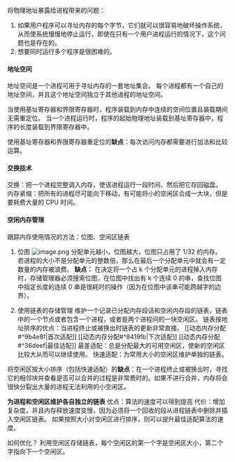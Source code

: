 将物理地址暴露给进程带来的问题：
1. 如果用户程序可以寻址内存的每个字节，它们就可以很容易地破坏操作系统，从而使系统慢慢地停止运行，即使在只有一个用户进程运行的情况下，这个问题也是存在的。
2. 想要同时运行多个程序是很困难的。

#### 地址空间
地址空间是一个进程可用于寻址内存的一套地址集合。
每个进程都有一个自己的地址空间，并且这个地址空间独立于其他进程的地址空间。

当使用基址寄存器和界限寄存器时，程序装载到内存中连续的空间位置且装载期间无需重定位。
当一个进程运行时，程序的起始物理地址装载到基址寄存器中，程序的长度装载到界限寄存器中。

使用基址寄存器和界限寄存器重定位的**缺点**：每次访问内存都需要进行加法和比较运算。

#### 交换技术
交换：把一个进程完整调入内存，使该进程运行一段时间，然后把它存回磁盘。
内存紧缩：把所有的进程尽可能向下移动，有可能将小的空闲区合成一大块，但是要耗费大量的 CPU 时间。

#### 空闲内存管理
跟踪内存使用情况的方法：位图、空闲区链表
1. 位图
![image.png](https://s2.loli.net/2021/12/27/ICDGBv6ot3jRF1P.png)
分配单元越小，位图越大，位图只占用了 1/32 的内存。
若进程的大小不是分配单元的整数倍，那么在最后一个分配单元中就会有一定数量的内存被浪费。
**缺点：** 在决定将一个占 k 个分配单元的进程掉入内存时，存储管理器必须搜索位图，在位图中找出有 k 个连续 0 的串，查找位图中指定长度的连续 0 串是很耗时的操作（因为在位图中该串可能跨越字的边界）。

2. 使用链表的存储管理
维护一个记录已分配内存段话和空闲内存段的链表，链表中的一个节点或者包含一个进程，或者是两个进程间的一块空闲区。
链表按地址排序的优点：当进程终止或被换出时链表的更新非常直接。
[[动态内存分配#^9b4e8f|首次适配]]
[[动态内存分配#^8419fb|下次适配]]
[[动态内存分配#^36deef|最佳适配]]
最差适配：总是分配最大的可用空闲区，使新的空闲区比较大从而可以继续使用。
快速适配：为常用大小的空闲区维护单独的链表。

将空闲区按大小排序（包括快速适配）的**缺点**：在一个进程终止或被换出时，寻找它的相邻块并查看是否可以合并的过程是非常费时的。如果不进行合并，内存将会很快分裂出大量的进程无法利用的小空闲区。

**为进程和空闲区维护各自独立的链表**
优点：算法的速度可以得到提高
代价：增加复杂度，并且内存释放速度变慢，因为必须将一个回收的段从进程链表中删除并插入空闲区链表。
如果按照大小对空闲区进行排序，则可以提升最佳适配算法的速度。

如何优化？
利用空闲区存储链表，每个空闲区的第一个字是空闲区大小，第二个字指向下一个空闲区。





























